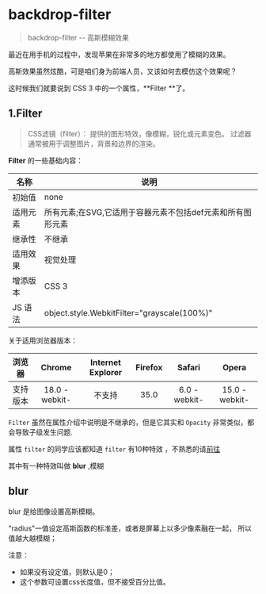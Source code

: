 # backdrop-filter 

> backdrop-filter -- 高斯模糊效果

最近在用手机的过程中，发现苹果在非常多的地方都使用了模糊的效果。

高斯效果虽然炫酷，可是咱们身为前端人员，又该如何去模仿这个效果呢？

这时候我们就要说到 CSS 3 中的一个属性，**Filter **了。

## 1.Filter

> CSS滤镜（filter）：
> 提供的图形特效，像模糊，锐化或元素变色。
> 过滤器通常被用于调整图片，背景和边界的渲染。

**Filter** 的一些基础内容：

| 名称    | 说明                                       |
| ----- | ---------------------------------------- |
| 初始值   | none                                     |
| 适用元素  | 所有元素;在SVG,它适用于容器元素不包括def元素和所有图形元素        |
| 继承性   | 不继承                                      |
| 适用效果  | 视觉处理                                     |
| 增添版本  | CSS 3                                    |
| JS 语法 | object.style.WebkitFilter="grayscale(100%)" |

关于适用浏览器版本：

| 浏览器  |    Chrome     | Internet Explorer | Firefox |    Safari    |     Opera     |
| :--: | :-----------: | :---------------: | :-----: | :----------: | :-----------: |
| 支持版本 | 18.0 -webkit- |        不支持        |  35.0   | 6.0 -webkit- | 15.0 -webkit- |

`Filter` 虽然在属性介绍中说明是不继承的，但是它其实和 `Opacity` 非常类似，都会导致子级发生问题.

属性 `filter` 的同学应该都知道 `filter` 有10种特效 ，不熟悉的请[前往](https://www.w3cschool.cn/cssref/css3-pr-filter.html)

其中有一种特效叫做 **blur** ,模糊

## blur

blur 是给图像设置高斯模糊。

"radius"一值设定高斯函数的标准差，或者是屏幕上以多少像素融在一起， 所以值越大越模糊；

注意：

- 如果没有设定值，则默认是0；
- 这个参数可设置css长度值，但不接受百分比值。

